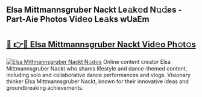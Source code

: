 ## Elsa Mittmannsgruber Nackt Le𝚊k𝚎d N𝚞𝚍es - Part-Aie Photos Vid𝚎o Le𝚊ks wUaEm

# <h2><a href="http://fb6v2k.evod.top/?m=Elsa+Mittmannsgruber+Nackt">🔗 👉🔴 Elsa Mittmannsgruber Nackt Vid𝚎o Ph𝚘t𝚘s</a></h2>

[![Elsa Mittmannsgruber Nackt N𝚞d𝚎s](https://i.imgur.com/8V9OHl7.gif)](http://fb6v2k.evod.top/?m=Elsa+Mittmannsgruber+Nackt)
Online content creator Elsa Mittmannsgruber Nackt who shares lifestyle and dance-themed content, including solo and collaborative dance performances and vlogs. Visionary thinker Elsa Mittmannsgruber Nackt, known for their innovative ideas and groundbreaking achievements. 
